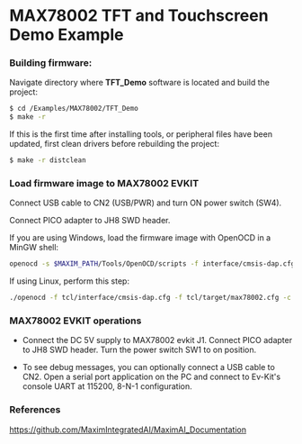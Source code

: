 # MAX78002 TFT and Touchscreen Demo Example

### Building firmware:

Navigate directory where **TFT_Demo** software is located and build the project:

```bash
$ cd /Examples/MAX78002/TFT_Demo
$ make -r
```

If this is the first time after installing tools, or peripheral files have been updated, first clean drivers before rebuilding the project: 

```bash
$ make -r distclean
```


### Load firmware image to MAX78002 EVKIT

Connect USB cable to CN2 (USB/PWR) and turn ON power switch (SW4).

Connect PICO adapter to JH8 SWD header.

If you are using Windows, load the firmware image with OpenOCD in a MinGW shell:

```bash
openocd -s $MAXIM_PATH/Tools/OpenOCD/scripts -f interface/cmsis-dap.cfg -f target/max78002.cfg -c "program build/max78002.elf reset exit"
```

If using Linux, perform this step:

```bash
./openocd -f tcl/interface/cmsis-dap.cfg -f tcl/target/max78002.cfg -c "program build/max78002.elf verify reset exit"
```

### MAX78002 EVKIT operations

* Connect the DC 5V supply to MAX78002 evkit J1. Connect PICO adapter to JH8 SWD header. Turn the power switch SW1 to on position.

* To see debug messages, you can optionally connect a USB cable to CN2. Open a serial port application on the PC and connect to Ev-Kit's console UART at 115200, 8-N-1 configuration.

### References

https://github.com/MaximIntegratedAI/MaximAI_Documentation
